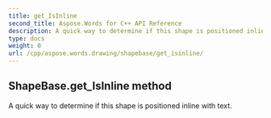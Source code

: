 ```yaml
---
title: get_IsInline
second_title: Aspose.Words for C++ API Reference
description: A quick way to determine if this shape is positioned inline with text. 
type: docs
weight: 0
url: /cpp/aspose.words.drawing/shapebase/get_isinline/
---
```

## ShapeBase.get_IsInline method


A quick way to determine if this shape is positioned inline with text. 

